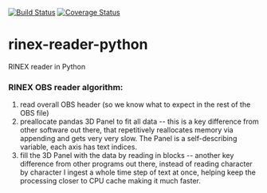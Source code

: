 [![Build Status](https://travis-ci.org/scienceopen/rinex-reader-python.svg?branch=master)](https://travis-ci.org/scienceopen/rinex-reader-python)
[![Coverage Status](https://coveralls.io/repos/scienceopen/rinex-reader-python/badge.svg)](https://coveralls.io/r/scienceopen/rinex-reader-python)

# rinex-reader-python
RINEX reader in Python

### RINEX OBS reader algorithm:
1. read overall OBS header (so we know what to expect in the rest of the OBS file)
2. preallocate pandas 3D Panel to fit all data -- this is a key difference from other software out there, that repetitively reallocates memory via appending and gets very very slow.  The Panel is a self-describing variable, each axis has text indices.
3. fill the 3D Panel with the data by reading in blocks -- another key difference from other programs out there, instead of reading character by character I ingest a whole time step of text at once, helping keep the processing closer to CPU cache making it much faster. 
